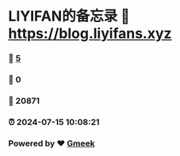 # LIYIFAN的备忘录 :link: https://blog.liyifans.xyz 
### :page_facing_up: [5](https://blog.liyifans.xyz/tag.html) 
### :speech_balloon: 0 
### :hibiscus: 20871 
### :alarm_clock: 2024-07-15 10:08:21 
### Powered by :heart: [Gmeek](https://github.com/Meekdai/Gmeek)
